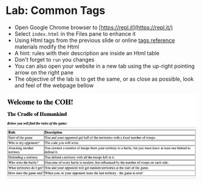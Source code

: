 # Lab: Common Tags

* Open Google Chrome browser to [https://repl.it](https://repl.it/)
* Select `index.html` in the Files pane to enhance it
* Using Html tags from the previous slide or online [tags reference](https://www.w3schools.com/TAGS/default.ASP) materials modify the Html
* A hint: rules with their description are inside an Html table 
* Don't forget to `run` you changes
* You can also open your website in a new tab using the up-right pointing arrow on the right pane 
* The objective of the lab is to get the same, or as close as possible, look and feel of the webpage bellow

![](/assets/lab-common-tags.png)

